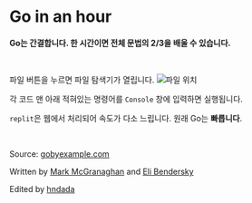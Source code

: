 # Go in an hour

**Go는 간결합니다. 한 시간이면 전체 문법의 2/3을 배울 수 있습니다.**
<p>&nbsp;</p>



파일 버튼을 누르면 파일 탐색기가 열립니다.
![파일 위치](https://i.imgur.com/jh0PLBr.png)

각 코드 맨 아래 적혀있는 명령어를 `Console` 창에 입력하면 실행됩니다.

`replit`은 웹에서 처리되어 속도가 다소 느립니다. 원래 Go는 **빠릅니다**.

<p>&nbsp;</p>

Source: [gobyexample.com](https://gobyexample.com/)

Written by [Mark McGranaghan](https://markmcgranaghan.com/) and [Eli Bendersky](https://eli.thegreenplace.net/)

Edited by [hndada](mailto:hndada@dgist.ac.kr)
